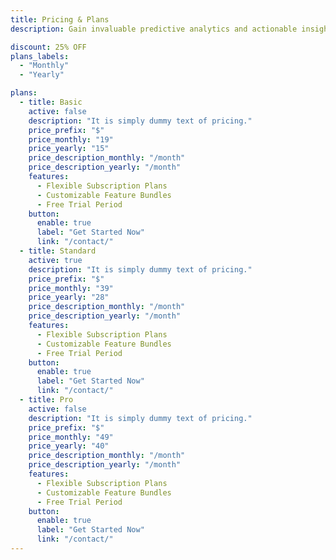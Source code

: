 ```yaml
---
title: Pricing & Plans
description: Gain invaluable predictive analytics and actionable insights, empowering your team to make data-driven decisions and close.

discount: 25% OFF
plans_labels:
  - "Monthly"
  - "Yearly"

plans:
  - title: Basic
    active: false
    description: "It is simply dummy text of pricing."
    price_prefix: "$"
    price_monthly: "19"
    price_yearly: "15"
    price_description_monthly: "/month"
    price_description_yearly: "/month"
    features:
      - Flexible Subscription Plans
      - Customizable Feature Bundles
      - Free Trial Period
    button:
      enable: true
      label: "Get Started Now"
      link: "/contact/"
  - title: Standard
    active: true
    description: "It is simply dummy text of pricing."
    price_prefix: "$"
    price_monthly: "39"
    price_yearly: "28"
    price_description_monthly: "/month"
    price_description_yearly: "/month"
    features:
      - Flexible Subscription Plans
      - Customizable Feature Bundles
      - Free Trial Period
    button:
      enable: true
      label: "Get Started Now"
      link: "/contact/"
  - title: Pro
    active: false
    description: "It is simply dummy text of pricing."
    price_prefix: "$"
    price_monthly: "49"
    price_yearly: "40"
    price_description_monthly: "/month"
    price_description_yearly: "/month"
    features:
      - Flexible Subscription Plans
      - Customizable Feature Bundles
      - Free Trial Period
    button:
      enable: true
      label: "Get Started Now"
      link: "/contact/"
---
```

